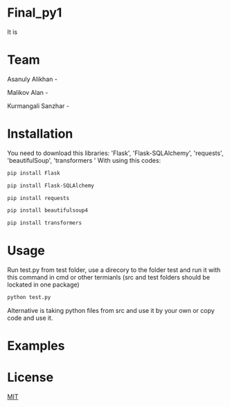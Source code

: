 # Final_py1

It is 

# Team

Asanuly Alikhan - 

Malikov Alan - 

Kurmangali Sanzhar - 

# Installation
You need to download this libraries: 'Flask', 'Flask-SQLAlchemy', 'requests', 'beautifulSoup', 'transformers  '
With using this codes:
```bash
pip install Flask
```
```bash
pip install Flask-SQLAlchemy
```
```bash
pip install requests 
```
```bash
pip install beautifulsoup4
```
```bash
pip install transformers
```
# Usage
Run test.py from test folder, use a direcory to the folder test and run it with this command in cmd or other termianls (src and test folders should be lockated in one package)
``` bash
python test.py
```
Alternative is taking python files from src and use it by your own or copy code and use it.
# Examples

# License
[MIT](https://choosealicense.com/licenses/mit/)
